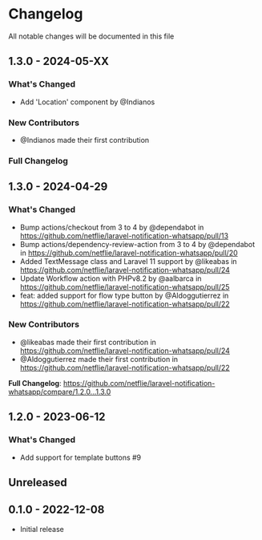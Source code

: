 # Changelog

All notable changes will be documented in this file

## 1.3.0 - 2024-05-XX

### What's Changed

* Add 'Location' component by @Indianos

### New Contributors

* @Indianos made their first contribution

### Full Changelog

## 1.3.0 - 2024-04-29

### What's Changed

* Bump actions/checkout from 3 to 4 by @dependabot in https://github.com/netflie/laravel-notification-whatsapp/pull/13
* Bump actions/dependency-review-action from 3 to 4 by @dependabot in https://github.com/netflie/laravel-notification-whatsapp/pull/20
* Added TextMessage class and Laravel 11 support by @likeabas in https://github.com/netflie/laravel-notification-whatsapp/pull/24
* Update Workflow action with PHPv8.2 by @aalbarca in https://github.com/netflie/laravel-notification-whatsapp/pull/25
* feat: added support for flow type button by @Aldoggutierrez in https://github.com/netflie/laravel-notification-whatsapp/pull/22

### New Contributors

* @likeabas made their first contribution in https://github.com/netflie/laravel-notification-whatsapp/pull/24
* @Aldoggutierrez made their first contribution in https://github.com/netflie/laravel-notification-whatsapp/pull/22

**Full Changelog**: https://github.com/netflie/laravel-notification-whatsapp/compare/1.2.0...1.3.0

## 1.2.0 - 2023-06-12

### What's Changed

- Add support for template buttons #9

## Unreleased

## 0.1.0 - 2022-12-08

- Initial release

